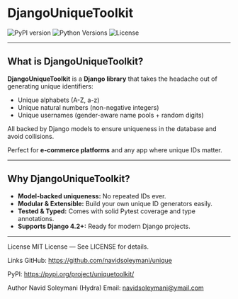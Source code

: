 # DjangoUniqueToolkit

![PyPI version](https://img.shields.io/pypi/v/uniquetoolkit.svg)
![Python Versions](https://img.shields.io/pypi/pyversions/uniquetoolkit.svg)
![License](https://img.shields.io/pypi/l/uniquetoolkit.svg)


---

## What is DjangoUniqueToolkit?

**DjangoUniqueToolkit** is a **Django library** that takes the headache out of generating unique identifiers:

- Unique alphabets (A-Z, a-z)
- Unique natural numbers (non-negative integers)
- Unique usernames (gender-aware name pools + random digits)

All backed by Django models to ensure uniqueness in the database and avoid collisions.

Perfect for **e-commerce platforms** and any app where unique IDs matter.

---

## Why DjangoUniqueToolkit?

- **Model-backed uniqueness:** No repeated IDs ever.  
- **Modular & Extensible:** Build your own unique ID generators easily.  
- **Tested & Typed:** Comes with solid Pytest coverage and type annotations.  
- **Supports Django 4.2+:** Ready for modern Django projects.  

---

License
MIT License — See LICENSE for details.

Links
GitHub: https://github.com/navidsoleymani/unique

PyPI: https://pypi.org/project/uniquetoolkit/

Author
Navid Soleymani (Hydra)
Email: navidsoleymani@ymail.com

